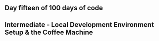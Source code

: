 ## Day fifteen of 100 days of code 

## Intermediate - Local Development Environment Setup & the Coffee Machine
